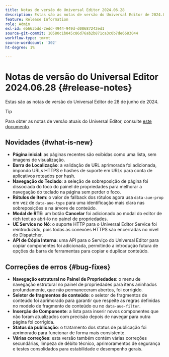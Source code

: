 ```yaml
---
title: Notas de versão do Universal Editor 2024.06.28
description: Estas são as notas de versão do Universal Editor de 2024.06.28.
feature: Release Information
role: Admin
exl-id: eb663bdd-2edd-4944-949d-d08687242ed1
source-git-commit: 10580c1b045c86d76ab2b871ca3c0b7de6683044
workflow-type: tm+mt
source-wordcount: '302'
ht-degree: 1%

---
```


# Notas de versão do Universal Editor 2024.06.28 {#release-notes}

Estas são as notas de versão do Universal Editor de 28 de junho de 2024.

>[!TIP]
>
>Para obter as notas de versão atuais do Universal Editor, consulte [este documento](/help/release-notes/universal-editor/current.md).

## Novidades {#what-is-new}

* **Página inicial**: as páginas recentes são exibidas como uma lista, sem imagens de visualização.
* **Barra de Localização**: a validação de URL aprimorada foi adicionada, impondo URLs HTTPS e hashes de suporte em URLs para conta de aplicativos roteados por hash.
* **Navegação do Teclado**: a seleção de sobreposição de página foi dissociada do foco do painel de propriedades para melhorar a navegação do teclado na página sem perder o foco.
* **Rótulos de Item**: o valor de fallback dos rótulos agora usa `data-aue-prop` em vez de `data-aue-type` para uma identificação mais clara nas sobreposições e na árvore de conteúdo.
* **Modal de RTE**: um botão **Cancelar** foi adicionado ao modal do editor de rich text ao abri-lo no painel de propriedades.
* **UE Service no Nó**: o suporte HTTP para o Universal Editor Service foi reintroduzido, pois todas as conexões HTTPS são encerradas no nível do Dispatcher.
* **API de Cópia Interna**: uma API para o Serviço do Universal Editor para copiar componentes foi adicionada, permitindo a introdução futura de opções da barra de ferramentas para copiar e duplicar conteúdo.

## Correções de erros {#bug-fixes}

* **Navegação estrutural no Painel de Propriedades**: o menu de navegação estrutural no painel de propriedades para itens aninhados profundamente, que não permaneceram abertos, foi corrigido.
* **Seletor de fragmentos de conteúdo**: o seletor de fragmentos de conteúdo foi aprimorado para garantir que respeite as regras definidas no modelo de fragmento de conteúdo ou no `data-aue-filter`.
* **Inserção de Componente**: a lista para inserir novos componentes que não foram atualizados com precisão depois de navegar para outra página foi corrigida.
* **Status da publicação**: o tratamento dos status de publicação foi aprimorado para funcionar de forma mais consistente.
* **Várias correções**: esta versão também contém várias correções secundárias, limpeza de débito técnico, aprimoramentos de segurança e testes consolidados para estabilidade e desempenho gerais.
